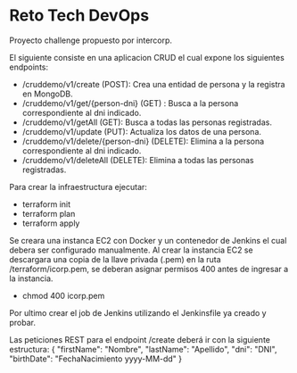 # Reto Tech DevOps
Proyecto challenge propuesto por intercorp.

El siguiente consiste en una aplicacion CRUD el cual expone los siguientes endpoints:

  - /cruddemo/v1/create (POST):                Crea una entidad de persona y la registra en MongoDB.
  - /cruddemo/v1/get/{person-dni} (GET) :      Busca a la persona correspondiente al dni indicado.
  - /cruddemo/v1/getAll (GET):                Busca a todas las personas registradas.
  - /cruddemo/v1/update (PUT):                Actualiza los datos de una persona.
  - /cruddemo/v1/delete/{person-dni} (DELETE):   Elimina a la persona correspondiente al dni indicado.
  - /cruddemo/v1/deleteAll (DELETE):             Elimina a todas las personas registradas.

Para crear la infraestructura ejecutar:
  - terraform init
  - terraform plan
  - terraform apply

  Se creara una instanca EC2 con Docker y un contenedor de Jenkins el cual debera ser configurado manualmente.
  Al crear la instancia EC2 se descargara una copia de la llave privada (.pem) en la ruta /terraform/icorp.pem, se deberan asignar permisos 400 antes de ingresar a la instancia.
  - chmod 400 icorp.pem

Por ultimo crear el job de Jenkins utilizando el Jenkinsfile ya creado y probar.

Las peticiones REST para el endpoint /create deberá ir con la siguiente estructura:
  {
    "firstName": "Nombre",
    "lastName": "Apellido",
    "dni": "DNI",
    "birthDate": "FechaNacimiento yyyy-MM-dd"
  }
